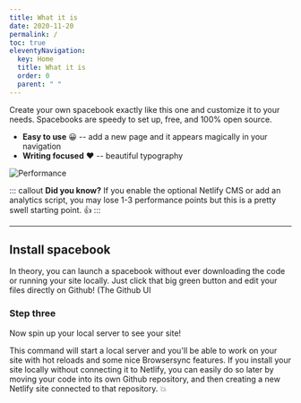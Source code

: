 ```yaml
---
title: What it is
date: 2020-11-20
permalink: /
toc: true
eleventyNavigation:
  key: Home
  title: What it is
  order: 0
  parent: " "
---
```

Create your own spacebook exactly like this one and customize it to your needs. Spacebooks are speedy to set up, free, and 100% open source.

* **Easy to use** 😀 -- add a new page and it appears magically in your navigation
* **Writing focused** ❤️ -- beautiful typography

![Performance](/static/img/spacebook.png)

::: callout
**Did you know?** If you enable the optional Netlify CMS or add an analytics script, you may lose 1-3 performance points but this is a pretty swell starting point. 👍
:::

- - -

## Install spacebook

In theory, you can launch a spacebook without ever downloading the code or running your site locally. Just click that big green button and edit your files directly on Github! (The Github UI

### Step three

Now spin up your local server to see your site!

This command will start a local server and you'll be able to work on your site with hot reloads and some nice Browsersync features. If you install your site locally without connecting it to Netlify, you can easily do so later by moving your code into its own Github repository, and then creating a new Netlify site connected to that repository. 💥